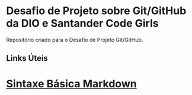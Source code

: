 # Desafio de Projeto sobre Git/GitHub da DIO e Santander Code Girls
Repositório criado para o Desafio de Projeto Git/GitHub.

## Links Úteis
[Sintaxe Básica Markdown](https://www.markdownguide.org/basic-syntax/)
=======

